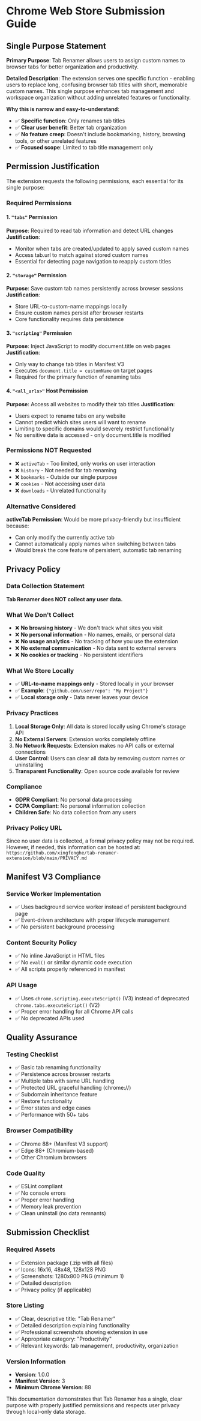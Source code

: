 # Chrome Web Store Submission Guide

## Single Purpose Statement

**Primary Purpose**: Tab Renamer allows users to assign custom names to browser tabs for better organization and productivity.

**Detailed Description**:
The extension serves one specific function - enabling users to replace long, confusing browser tab titles with short, memorable custom names. This single purpose enhances tab management and workspace organization without adding unrelated features or functionality.

**Why this is narrow and easy-to-understand**:
- ✅ **Specific function**: Only renames tab titles
- ✅ **Clear user benefit**: Better tab organization  
- ✅ **No feature creep**: Doesn't include bookmarking, history, browsing tools, or other unrelated features
- ✅ **Focused scope**: Limited to tab title management only

## Permission Justification

The extension requests the following permissions, each essential for its single purpose:

### Required Permissions

#### 1. `"tabs"` Permission
**Purpose**: Required to read tab information and detect URL changes
**Justification**: 
- Monitor when tabs are created/updated to apply saved custom names
- Access tab.url to match against stored custom names
- Essential for detecting page navigation to reapply custom titles

#### 2. `"storage"` Permission  
**Purpose**: Save custom tab names persistently across browser sessions
**Justification**:
- Store URL-to-custom-name mappings locally
- Ensure custom names persist after browser restarts
- Core functionality requires data persistence

#### 3. `"scripting"` Permission
**Purpose**: Inject JavaScript to modify document.title on web pages
**Justification**:
- Only way to change tab titles in Manifest V3
- Executes `document.title = customName` on target pages
- Required for the primary function of renaming tabs

#### 4. `"<all_urls>"` Host Permission
**Purpose**: Access all websites to modify their tab titles
**Justification**:
- Users expect to rename tabs on any website
- Cannot predict which sites users will want to rename
- Limiting to specific domains would severely restrict functionality
- No sensitive data is accessed - only document.title is modified

### Permissions NOT Requested
- ❌ `activeTab` - Too limited, only works on user interaction
- ❌ `history` - Not needed for tab renaming
- ❌ `bookmarks` - Outside our single purpose
- ❌ `cookies` - Not accessing user data
- ❌ `downloads` - Unrelated functionality

### Alternative Considered
**activeTab Permission**: Would be more privacy-friendly but insufficient because:
- Can only modify the currently active tab
- Cannot automatically apply names when switching between tabs
- Would break the core feature of persistent, automatic tab renaming

## Privacy Policy

### Data Collection Statement
**Tab Renamer does NOT collect any user data.**

### What We Don't Collect
- ❌ **No browsing history** - We don't track what sites you visit
- ❌ **No personal information** - No names, emails, or personal data
- ❌ **No usage analytics** - No tracking of how you use the extension
- ❌ **No external communication** - No data sent to external servers
- ❌ **No cookies or tracking** - No persistent identifiers

### What We Store Locally
- ✅ **URL-to-name mappings only** - Stored locally in your browser
- ✅ **Example**: `{"github.com/user/repo": "My Project"}`
- ✅ **Local storage only** - Data never leaves your device

### Privacy Practices
1. **Local Storage Only**: All data is stored locally using Chrome's storage API
2. **No External Servers**: Extension works completely offline
3. **No Network Requests**: Extension makes no API calls or external connections
4. **User Control**: Users can clear all data by removing custom names or uninstalling
5. **Transparent Functionality**: Open source code available for review

### Compliance
- **GDPR Compliant**: No personal data processing
- **CCPA Compliant**: No personal information collection
- **Children Safe**: No data collection from any users

### Privacy Policy URL
Since no user data is collected, a formal privacy policy may not be required. However, if needed, this information can be hosted at: `https://github.com/xingfenghe/tab-renamer-extension/blob/main/PRIVACY.md`

## Manifest V3 Compliance

### Service Worker Implementation
- ✅ Uses background service worker instead of persistent background page
- ✅ Event-driven architecture with proper lifecycle management
- ✅ No persistent background processing

### Content Security Policy
- ✅ No inline JavaScript in HTML files
- ✅ No `eval()` or similar dynamic code execution
- ✅ All scripts properly referenced in manifest

### API Usage
- ✅ Uses `chrome.scripting.executeScript()` (V3) instead of deprecated `chrome.tabs.executeScript()` (V2)
- ✅ Proper error handling for all Chrome API calls
- ✅ No deprecated APIs used

## Quality Assurance

### Testing Checklist
- ✅ Basic tab renaming functionality
- ✅ Persistence across browser restarts
- ✅ Multiple tabs with same URL handling
- ✅ Protected URL graceful handling (chrome://)
- ✅ Subdomain inheritance feature
- ✅ Restore functionality
- ✅ Error states and edge cases
- ✅ Performance with 50+ tabs

### Browser Compatibility
- ✅ Chrome 88+ (Manifest V3 support)
- ✅ Edge 88+ (Chromium-based)
- ✅ Other Chromium browsers

### Code Quality
- ✅ ESLint compliant
- ✅ No console errors
- ✅ Proper error handling
- ✅ Memory leak prevention
- ✅ Clean uninstall (no data remnants)

## Submission Checklist

### Required Assets
- ✅ Extension package (.zip with all files)
- ✅ Icons: 16x16, 48x48, 128x128 PNG
- ✅ Screenshots: 1280x800 PNG (minimum 1)
- ✅ Detailed description
- ✅ Privacy policy (if applicable)

### Store Listing
- ✅ Clear, descriptive title: "Tab Renamer"
- ✅ Detailed description explaining functionality
- ✅ Professional screenshots showing extension in use
- ✅ Appropriate category: "Productivity"
- ✅ Relevant keywords: tab management, productivity, organization

### Version Information
- **Version**: 1.0.0
- **Manifest Version**: 3
- **Minimum Chrome Version**: 88

This documentation demonstrates that Tab Renamer has a single, clear purpose with properly justified permissions and respects user privacy through local-only data storage.